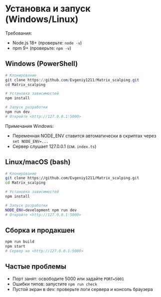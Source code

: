 # Установка и запуск (Windows/Linux)

Требования:

- Node.js 18+ (проверьте: `node -v`)
- npm 9+ (проверьте: `npm -v`)

## Windows (PowerShell)

```powershell
# Клонирование
git clone https://github.com/Evgeniy1211/Matrix_scalping.git
cd Matrix_scalping

# Установка зависимостей
npm install

# Запуск разработки
npm run dev
# Откройте <http://127.0.0.1:5000>
```

Примечания Windows:

- Переменная NODE_ENV ставится автоматически в скриптах через `set NODE_ENV=...`
- Сервер слушает 127.0.0.1 (см. `index.ts`)

## Linux/macOS (bash)

```bash
# Клонирование
git clone https://github.com/Evgeniy1211/Matrix_scalping.git
cd Matrix_scalping

# Установка зависимостей
npm install

# Запуск разработки
NODE_ENV=development npm run dev
# Откройте <http://127.0.0.1:5000>
```

## Сборка и продакшен

```bash
npm run build
npm start
# Сервер на <http://127.0.0.1:5000>
```

## Частые проблемы

- Порт занят: освободите 5000 или задайте `PORT=5001`
- Ошибки типов: запустите `npm run check`
- Пустой экран в dev: проверьте логи сервера и консоль браузера
